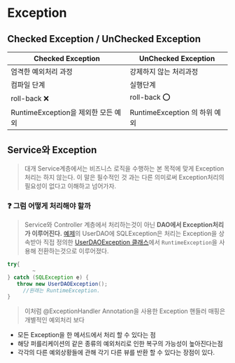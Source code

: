 # Exception

## Checked Exception / UnChecked Exception

|Checked Exception   | UnChecked Exception  |
|---|---|
| 엄격한 예외처리 과정   | 강제하지 않는 처리과정  |
|컴파일 단계|실행단계|
|roll-back ❌| roll-back ⭕|
|RuntimeException을 제외한 모든 예외|RuntimeException 의 하위 예외|


## Service와 Exception
> 대개 Service계층에서는 비즈니스 로직을 수행하는 본 목적에 맞게 Exception처리는 하지 않는다.
이 말은 필수적인 것 과는 다른 의미로써 Exception처리의 필요성이 없다고 이해하고 넘어가자.

### ❓ 그럼 어떻게 처리해야 할까
> Service와 Controller 계층에서 처리하는것이 아닌 **DAO에서 Exception처리가 이루어진다.**
[예제](https://github.com/jihunhong/mysite2/blob/master/src/main/java/com/cafe24/mysite/repository/UserDao.java)의 UserDAO에 SQLException은 처리는 Exception을 상속받아 직접 정의한 [UserDAOException 클래스](https://github.com/jihunhong/mysite2/blob/master/src/main/java/com/cafe24/mysite/exception/UserDAOException.java)에서 `RuntimeException`을 사용해 전환하는것으로 이루어졌다.

```java
try{
		~
} catch (SQLException e) {
   throw new UserDAOException();
	 //원래는 RuntimeException.
}
```
> 이처럼 @ExceptionHandler Annotation을 사용한 Exception 핸들러 매핑은 개별적인 예외처리 보다
- 모든 Exception을 한 메서드에서 처리 할 수 있다는 점
- 해당 퍼를리케이션의 같은 종류의 예외처리로 인한 복구의 가능성이 높아진다는점
- 각각의 다른 예외상황들에 관해 각기 다른 뷰를 반환 할 수 있다는 장점이 있다.
